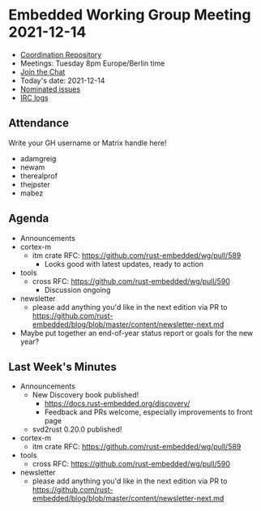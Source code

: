 # Embedded Working Group Meeting 2021-12-14

* [Coordination Repository]
* Meetings: Tuesday 8pm Europe/Berlin time
* [Join the Chat]
* Today's date: 2021-12-14
* [Nominated issues](https://github.com/search?q=org%3Arust-embedded+label%3Anominated+is%3Aopen&type=Issues)
* [IRC logs]

[Coordination Repository]: https://github.com/rust-embedded/wg
[Join the Chat]: https://riot.im/app/#/room/#rust-embedded:matrix.org
[IRC logs]: https://libera.irclog.whitequark.org/rust-embedded/2021-12-14

## Attendance

Write your GH username or Matrix handle here!

* adamgreig
* newam
* therealprof
* thejpster
* mabez

## Agenda

* Announcements
* cortex-m
    * itm crate RFC: https://github.com/rust-embedded/wg/pull/589
        * Looks good with latest updates, ready to action
* tools
    * cross RFC: https://github.com/rust-embedded/wg/pull/590
        * Discussion ongoing
* newsletter
    * please add anything you'd like in the next edition via PR to https://github.com/rust-embedded/blog/blob/master/content/newsletter-next.md
* Maybe put together an end-of-year status report or goals for the new year?

## Last Week's Minutes

* Announcements
    * New Discovery book published!
        * https://docs.rust-embedded.org/discovery/
        * Feedback and PRs welcome, especially improvements to front page
    * svd2rust 0.20.0 published!
* cortex-m
    * itm crate RFC: https://github.com/rust-embedded/wg/pull/589
* tools
    * cross RFC: https://github.com/rust-embedded/wg/pull/590
* newsletter
    * please add anything you'd like in the next edition via PR to https://github.com/rust-embedded/blog/blob/master/content/newsletter-next.md
